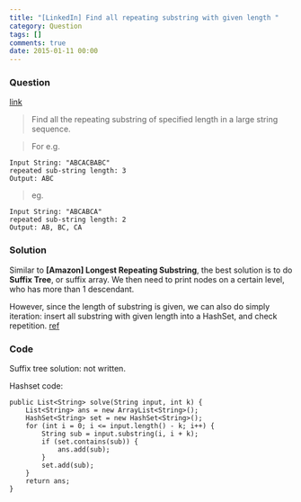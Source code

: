 ```yaml
---
title: "[LinkedIn] Find all repeating substring with given length "
category: Question
tags: []
comments: true
date: 2015-01-11 00:00
---
```



### Question

[link](http://www.careercup.com/question?id=6495932900179968)

> Find all the repeating substring of specified length in a large string sequence.

> For e.g. 

    Input String: "ABCACBABC" 
    repeated sub-string length: 3 
    Output: ABC 

> eg. 

    Input String: "ABCABCA" 
    repeated sub-string length: 2 
    Output: AB, BC, CA

### Solution

Similar to __[Amazon] Longest Repeating Substring__, the best solution is to do __Suffix Tree__, or suffix array. We then need to print nodes on a certain level, who has more than 1 descendant. 

However, since the length of substring is given, we can also do simply iteration: insert all substring with given length into a HashSet, and check repetition. [ref](https://github.com/techpanja/interviewproblems/blob/master/src/strings/repeatingstringsofspecifiedlength/RepeatingStringOfSpecificLength.java)

### Code

Suffix tree solution: not written. 

Hashset code:

	public List<String> solve(String input, int k) {
		List<String> ans = new ArrayList<String>();
		HashSet<String> set = new HashSet<String>();
		for (int i = 0; i <= input.length() - k; i++) {
			String sub = input.substring(i, i + k);
			if (set.contains(sub)) {
				ans.add(sub);
			}
			set.add(sub);
		}
		return ans;
	}
